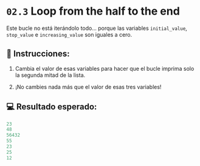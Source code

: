 

# `02.3` Loop from the half to the end

Este bucle no está iterándolo todo... porque las variables `initial_value`, `stop_value` e `increasing_value` son iguales a cero.

## 📝 Instrucciones:

1. Cambia el valor de esas variables para hacer que el bucle imprima solo la segunda mitad de la lista.

2. ¡No cambies nada más que el valor de esas tres variables!

## 💻 Resultado esperado:

```py
23
48
56432
55
23
25
12
```
